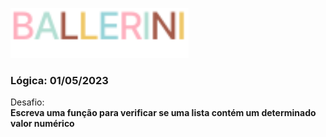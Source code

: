 [<img height="80px" src="../../../../.github/assets/logo.svg" />](https://discord.gg/ballerini)

### Lógica: 01/05/2023

Desafio: \
**Escreva uma função para verificar se uma lista contém um determinado valor numérico**
